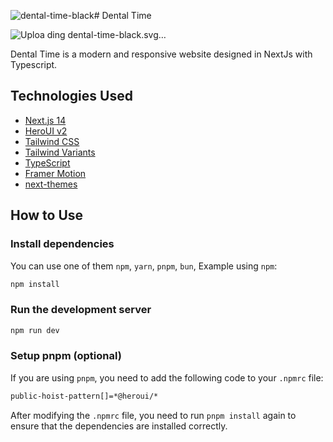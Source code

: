 ![dental-time-black](https://github.com/user-attachments/assets/c78df504-d5fb-422a-8875-2551ae34d936)# Dental Time

![Uploa<svg width="791" height="261" viewBox="0 0 791 261" fill="none" xmlns="http://www.w3.org/2000/svg">
<g clip-path="url(#paint0_angular_31_68_clip_path)" data-figma-skip-parse="true"><g transform="matrix(0.00277999 0.00336452 -0.0273697 0.0226146 179.245 91.7822)"><foreignObject x="-1229.12" y="-1229.12" width="2458.25" height="2458.25"><div xmlns="http://www.w3.org/1999/xhtml" style="background:conic-gradient(from 90deg,rgba(99, 99, 98, 1) 0deg,rgba(147, 147, 146, 1) 46.8deg,rgba(62, 61, 60, 0.95) 162deg,rgba(0, 0, 0, 1) 262.8deg,rgba(99, 99, 98, 1) 360deg);height:100%;width:100%;opacity:1"></div></foreignObject></g></g><path d="M206.614 69.1676L167.967 106.003L163.152 100.176L206.614 69.1676Z" data-figma-gradient-fill="{&#34;type&#34;:&#34;GRADIENT_ANGULAR&#34;,&#34;stops&#34;:[{&#34;color&#34;:{&#34;r&#34;:0.57647061347961426,&#34;g&#34;:0.57647061347961426,&#34;b&#34;:0.57254904508590698,&#34;a&#34;:1.0},&#34;position&#34;:0.12999999523162842},{&#34;color&#34;:{&#34;r&#34;:0.24313725531101227,&#34;g&#34;:0.23921568691730499,&#34;b&#34;:0.23529411852359772,&#34;a&#34;:0.94999998807907104},&#34;position&#34;:0.44999998807907104},{&#34;color&#34;:{&#34;r&#34;:0.0,&#34;g&#34;:0.0,&#34;b&#34;:0.0,&#34;a&#34;:1.0},&#34;position&#34;:0.73000001907348633}],&#34;stopsVar&#34;:[{&#34;color&#34;:{&#34;r&#34;:0.57647061347961426,&#34;g&#34;:0.57647061347961426,&#34;b&#34;:0.57254904508590698,&#34;a&#34;:1.0},&#34;position&#34;:0.12999999523162842},{&#34;color&#34;:{&#34;r&#34;:0.24313725531101227,&#34;g&#34;:0.23921568691730499,&#34;b&#34;:0.23529411852359772,&#34;a&#34;:0.94999998807907104},&#34;position&#34;:0.44999998807907104},{&#34;color&#34;:{&#34;r&#34;:0.0,&#34;g&#34;:0.0,&#34;b&#34;:0.0,&#34;a&#34;:1.0},&#34;position&#34;:0.73000001907348633}],&#34;transform&#34;:{&#34;m00&#34;:5.5599770545959473,&#34;m01&#34;:-54.739341735839844,&#34;m02&#34;:203.834472656250,&#34;m10&#34;:6.7290401458740234,&#34;m11&#34;:45.229255676269531,&#34;m12&#34;:65.80310058593750},&#34;opacity&#34;:1.0,&#34;blendMode&#34;:&#34;NORMAL&#34;,&#34;visible&#34;:true}"/>
<g clip-path="url(#paint1_angular_31_68_clip_path)" data-figma-skip-parse="true"><g transform="matrix(0.00352003 -0.00398336 0.0410515 0.0362766 140.287 88.2183)"><foreignObject x="-1188.12" y="-1188.12" width="2376.24" height="2376.24"><div xmlns="http://www.w3.org/1999/xhtml" style="background:conic-gradient(from 90deg,rgba(96, 96, 96, 1) 0deg,rgba(147, 147, 146, 1) 46.8deg,rgba(61, 60, 59, 0.95) 162deg,rgba(0, 0, 0, 1) 270deg,rgba(96, 96, 96, 1) 360deg);height:100%;width:100%;opacity:1"></div></foreignObject></g></g><path d="M99.2354 51.9418L163.861 102.907L157.764 109.806L99.2354 51.9418Z" data-figma-gradient-fill="{&#34;type&#34;:&#34;GRADIENT_ANGULAR&#34;,&#34;stops&#34;:[{&#34;color&#34;:{&#34;r&#34;:0.57647061347961426,&#34;g&#34;:0.57647061347961426,&#34;b&#34;:0.57254904508590698,&#34;a&#34;:1.0},&#34;position&#34;:0.12999999523162842},{&#34;color&#34;:{&#34;r&#34;:0.24166665971279144,&#34;g&#34;:0.23887820541858673,&#34;b&#34;:0.23361110687255859,&#34;a&#34;:0.94999998807907104},&#34;position&#34;:0.44999998807907104},{&#34;color&#34;:{&#34;r&#34;:0.0,&#34;g&#34;:0.0,&#34;b&#34;:0.0,&#34;a&#34;:1.0},&#34;position&#34;:0.750}],&#34;stopsVar&#34;:[{&#34;color&#34;:{&#34;r&#34;:0.57647061347961426,&#34;g&#34;:0.57647061347961426,&#34;b&#34;:0.57254904508590698,&#34;a&#34;:1.0},&#34;position&#34;:0.12999999523162842},{&#34;color&#34;:{&#34;r&#34;:0.24166665971279144,&#34;g&#34;:0.23887820541858673,&#34;b&#34;:0.23361110687255859,&#34;a&#34;:0.94999998807907104},&#34;position&#34;:0.44999998807907104},{&#34;color&#34;:{&#34;r&#34;:0.0,&#34;g&#34;:0.0,&#34;b&#34;:0.0,&#34;a&#34;:1.0},&#34;position&#34;:0.750}],&#34;transform&#34;:{&#34;m00&#34;:7.0400614738464355,&#34;m01&#34;:82.103057861328125,&#34;m02&#34;:95.715332031250,&#34;m10&#34;:-7.9667181968688965,&#34;m11&#34;:72.553161621093750,&#34;m12&#34;:55.925109863281250},&#34;opacity&#34;:1.0,&#34;blendMode&#34;:&#34;NORMAL&#34;,&#34;visible&#34;:true}"/>
<g clip-path="url(#paint2_diamond_31_68_clip_path)" data-figma-skip-parse="true"><g transform="matrix(0 0.007 -0.007 0 161 105)"><rect x="0" y="0" width="1142.86" height="1142.86" fill="url(#paint2_diamond_31_68)" opacity="1" shape-rendering="crispEdges"/><rect x="0" y="0" width="1142.86" height="1142.86" transform="scale(1 -1)" fill="url(#paint2_diamond_31_68)" opacity="1" shape-rendering="crispEdges"/><rect x="0" y="0" width="1142.86" height="1142.86" transform="scale(-1 1)" fill="url(#paint2_diamond_31_68)" opacity="1" shape-rendering="crispEdges"/><rect x="0" y="0" width="1142.86" height="1142.86" transform="scale(-1)" fill="url(#paint2_diamond_31_68)" opacity="1" shape-rendering="crispEdges"/></g></g><circle cx="161" cy="105" r="7" data-figma-gradient-fill="{&#34;type&#34;:&#34;GRADIENT_DIAMOND&#34;,&#34;stops&#34;:[{&#34;color&#34;:{&#34;r&#34;:1.0,&#34;g&#34;:1.0,&#34;b&#34;:1.0,&#34;a&#34;:1.0},&#34;position&#34;:0.16500000655651093},{&#34;color&#34;:{&#34;r&#34;:0.69166666269302368,&#34;g&#34;:0.69166666269302368,&#34;b&#34;:0.69166666269302368,&#34;a&#34;:1.0},&#34;position&#34;:0.50},{&#34;color&#34;:{&#34;r&#34;:0.0,&#34;g&#34;:0.0,&#34;b&#34;:0.0,&#34;a&#34;:1.0},&#34;position&#34;:0.84500002861022949}],&#34;stopsVar&#34;:[{&#34;color&#34;:{&#34;r&#34;:1.0,&#34;g&#34;:1.0,&#34;b&#34;:1.0,&#34;a&#34;:1.0},&#34;position&#34;:0.16500000655651093},{&#34;color&#34;:{&#34;r&#34;:0.69166666269302368,&#34;g&#34;:0.69166666269302368,&#34;b&#34;:0.69166666269302368,&#34;a&#34;:1.0},&#34;position&#34;:0.50},{&#34;color&#34;:{&#34;r&#34;:0.0,&#34;g&#34;:0.0,&#34;b&#34;:0.0,&#34;a&#34;:1.0},&#34;position&#34;:0.84500002861022949}],&#34;transform&#34;:{&#34;m00&#34;:8.5725282327939710e-16,&#34;m01&#34;:-14.0,&#34;m02&#34;:168.0,&#34;m10&#34;:14.0,&#34;m11&#34;:8.5725282327939710e-16,&#34;m12&#34;:98.0},&#34;opacity&#34;:1.0,&#34;blendMode&#34;:&#34;NORMAL&#34;,&#34;visible&#34;:true}"/>
<mask id="mask0_31_68" style="mask-type:alpha" maskUnits="userSpaceOnUse" x="318" y="43" width="405" height="182">
<path d="M318.259 105V101.398H319.373C320.688 101.398 321.86 101.256 322.889 100.97C323.975 100.684 324.833 100.112 325.462 99.2547C326.09 98.3401 326.405 96.9967 326.405 95.2245V53.207C326.405 51.492 326.062 50.2343 325.376 49.434C324.747 48.5765 323.889 48.0334 322.803 47.8047C321.774 47.5189 320.631 47.376 319.373 47.376H318.259V43.7745H344.498C350.386 43.7745 355.417 44.975 359.59 47.376C363.763 49.7198 366.936 53.1784 369.108 57.7518C371.338 62.2679 372.453 67.7845 372.453 74.3015C372.453 80.5327 371.395 85.9635 369.28 90.594C367.222 95.1673 364.135 98.7117 360.019 101.227C355.903 103.742 350.729 105 344.498 105H318.259ZM342.526 100.627C347.099 100.627 350.872 99.6263 353.845 97.6255C356.875 95.5675 359.133 92.5948 360.619 88.7075C362.163 84.763 362.934 79.961 362.934 74.3015C362.934 68.642 362.163 63.8686 360.619 59.9812C359.133 56.0939 356.875 53.1498 353.845 51.149C350.872 49.091 347.128 48.062 342.612 48.062H335.066V100.627H342.526ZM394.281 105V101.398H395.396C396.654 101.398 397.797 101.284 398.826 101.055C399.912 100.77 400.77 100.227 401.398 99.4262C402.084 98.5687 402.427 97.3111 402.427 95.6532V53.55C402.427 51.7207 402.113 50.3772 401.484 49.5197C400.855 48.6622 399.998 48.0906 398.912 47.8047C397.883 47.5189 396.711 47.376 395.396 47.376H394.281V43.7745H437.499L437.928 58.7807H433.469L433.04 55.0935C432.926 53.8358 432.583 52.6925 432.011 51.6635C431.497 50.5773 430.696 49.7198 429.61 49.091C428.581 48.405 427.209 48.062 425.494 48.062H411.088V70.8715H431.754V75.0732H411.088V100.712H427.638C429.467 100.712 430.925 100.398 432.011 99.7692C433.155 99.0832 434.012 98.2257 434.584 97.1967C435.213 96.1106 435.613 94.9387 435.784 93.681L436.384 89.9937H440.843L440.243 105H394.281ZM461.428 105V101.398H462.542C463.857 101.398 465.029 101.256 466.058 100.97C467.144 100.684 468.002 100.112 468.631 99.2547C469.259 98.3401 469.574 96.9967 469.574 95.2245V53.207C469.574 51.492 469.231 50.2343 468.545 49.434C467.916 48.5765 467.058 48.0334 465.972 47.8047C464.943 47.5189 463.8 47.376 462.542 47.376H461.428V43.7745H477.12L507.818 91.1942V53.207C507.818 51.492 507.475 50.2343 506.789 49.434C506.16 48.5765 505.303 48.0334 504.217 47.8047C503.188 47.5189 502.044 47.376 500.787 47.376H499.672V43.7745H521.195V47.376H520.081C518.823 47.376 517.651 47.5189 516.565 47.8047C515.479 48.0906 514.621 48.6622 513.992 49.5197C513.363 50.3772 513.049 51.7207 513.049 53.55V105H506.961L474.805 55.608V95.2245C474.805 96.9967 475.119 98.3401 475.748 99.2547C476.377 100.112 477.234 100.684 478.32 100.97C479.406 101.256 480.578 101.398 481.836 101.398H482.951V105H461.428ZM550.153 105V101.398H552.125C553.383 101.398 554.526 101.284 555.555 101.055C556.641 100.77 557.499 100.227 558.127 99.4262C558.813 98.5687 559.156 97.3111 559.156 95.6532V48.062H550.924C549.267 48.062 547.952 48.405 546.98 49.091C546.008 49.7198 545.293 50.5773 544.836 51.6635C544.379 52.6925 544.064 53.8358 543.893 55.0935L543.464 58.7807H539.005L539.434 43.7745H587.711L588.14 58.7807H583.681L583.252 55.0935C583.138 53.8358 582.823 52.6925 582.309 51.6635C581.852 50.5773 581.137 49.7198 580.165 49.091C579.193 48.405 577.85 48.062 576.135 48.062H567.817V95.2245C567.817 96.9967 568.132 98.3401 568.76 99.2547C569.389 100.112 570.247 100.684 571.333 100.97C572.419 101.256 573.591 101.398 574.849 101.398H576.821V105H550.153ZM598.491 105V101.398H600.12C601.263 101.398 602.178 101.227 602.864 100.884C603.55 100.541 604.179 99.8836 604.751 98.9117C605.322 97.9399 605.951 96.5393 606.637 94.71L625.674 43.7745H632.362L651.742 96.8537C652.199 98.0542 652.685 98.9975 653.199 99.6835C653.714 100.312 654.343 100.77 655.086 101.055C655.829 101.284 656.744 101.398 657.83 101.398H658.945V105H635.363V101.398H637.336C639.051 101.398 640.337 101.084 641.194 100.455C642.052 99.7692 642.481 98.7117 642.481 97.2825C642.481 96.9395 642.452 96.6251 642.395 96.3392C642.338 95.9962 642.252 95.6532 642.138 95.3102C642.08 94.9101 641.966 94.5099 641.795 94.1097L638.365 84.5057H615.812L612.554 93.5095C612.382 93.9668 612.239 94.4242 612.125 94.8815C612.011 95.3388 611.925 95.7676 611.868 96.1677C611.811 96.5107 611.782 96.8537 611.782 97.1967C611.782 98.6259 612.239 99.6835 613.154 100.369C614.126 101.055 615.555 101.398 617.442 101.398H619.414V105H598.491ZM617.442 80.2182H636.821L631.505 65.212C630.933 63.497 630.361 61.8677 629.79 60.3242C629.275 58.7807 628.789 57.2944 628.332 55.8652C627.932 54.4361 627.56 53.0355 627.217 51.6635C626.988 52.6925 626.731 53.6929 626.445 54.6647C626.217 55.6366 625.931 56.637 625.588 57.666C625.302 58.6378 624.959 59.6954 624.559 60.8387C624.216 61.9249 623.787 63.1254 623.273 64.4402L617.442 80.2182ZM675.93 105V101.398H677.045C678.359 101.398 679.531 101.256 680.56 100.97C681.646 100.684 682.504 100.112 683.133 99.2547C683.762 98.3401 684.076 96.9967 684.076 95.2245V53.55C684.076 51.7207 683.762 50.3772 683.133 49.5197C682.504 48.6622 681.646 48.0906 680.56 47.8047C679.531 47.5189 678.359 47.376 677.045 47.376H675.93V43.7745H700.883V47.376H699.768C698.511 47.376 697.339 47.5189 696.253 47.8047C695.224 48.0334 694.366 48.5765 693.68 49.434C693.051 50.2343 692.737 51.492 692.737 53.207V100.712H709.63C711.345 100.712 712.717 100.341 713.746 99.5977C714.832 98.7974 715.632 97.797 716.147 96.5965C716.661 95.396 717.004 94.1955 717.176 92.995L718.033 86.5637H722.492L721.892 105H675.93Z" fill="black"/>
<path d="M389.278 224.355V220.753H391.25C392.508 220.753 393.651 220.639 394.68 220.41C395.766 220.124 396.624 219.581 397.253 218.781C397.939 217.923 398.282 216.666 398.282 215.008V167.417H390.05C388.392 167.417 387.077 167.76 386.105 168.446C385.133 169.075 384.419 169.932 383.962 171.018C383.504 172.047 383.19 173.191 383.018 174.448L382.59 178.135H378.131L378.559 163.129H426.837L427.265 178.135H422.806L422.378 174.448C422.263 173.191 421.949 172.047 421.434 171.018C420.977 169.932 420.262 169.075 419.291 168.446C418.319 167.76 416.975 167.417 415.26 167.417H406.943V214.579C406.943 216.351 407.257 217.695 407.886 218.609C408.515 219.467 409.372 220.039 410.458 220.324C411.544 220.61 412.716 220.753 413.974 220.753H415.946V224.355H389.278ZM445.983 224.355V220.753H447.098C448.412 220.753 449.584 220.61 450.613 220.324C451.7 220.039 452.557 219.467 453.186 218.609C453.815 217.695 454.129 216.351 454.129 214.579V172.905C454.129 171.075 453.815 169.732 453.186 168.874C452.557 168.017 451.7 167.445 450.613 167.159C449.584 166.874 448.412 166.731 447.098 166.731H445.983V163.129H470.936V166.731H469.821C468.564 166.731 467.392 166.874 466.306 167.159C465.219 167.445 464.362 168.017 463.733 168.874C463.104 169.732 462.79 171.075 462.79 172.905V214.579C462.79 216.351 463.104 217.695 463.733 218.609C464.362 219.467 465.219 220.039 466.306 220.324C467.392 220.61 468.564 220.753 469.821 220.753H470.936V224.355H445.983ZM491.189 224.355V220.753H492.304C493.562 220.753 494.705 220.639 495.734 220.41C496.82 220.124 497.678 219.581 498.306 218.781C498.992 217.923 499.335 216.666 499.335 215.008V172.562C499.335 170.847 498.992 169.589 498.306 168.789C497.678 167.931 496.82 167.388 495.734 167.159C494.705 166.874 493.562 166.731 492.304 166.731H491.189V163.129H510.74L528.49 212.178L546.069 163.129H565.106V166.731H563.991C562.733 166.731 561.561 166.874 560.475 167.159C559.389 167.445 558.532 168.017 557.903 168.874C557.274 169.732 556.959 171.075 556.959 172.905V214.579C556.959 216.351 557.274 217.695 557.903 218.609C558.532 219.467 559.389 220.039 560.475 220.324C561.561 220.61 562.733 220.753 563.991 220.753H565.106V224.355H542.296V220.753H542.553C543.811 220.753 544.869 220.639 545.726 220.41C546.641 220.124 547.355 219.61 547.87 218.867C548.384 218.066 548.67 216.894 548.727 215.351V169.56L529.091 224.355H524.46L504.566 169.732V214.579C504.566 216.351 504.795 217.695 505.252 218.609C505.767 219.467 506.481 220.039 507.396 220.324C508.368 220.61 509.483 220.753 510.74 220.753H510.997V224.355H491.189ZM585.384 224.355V220.753H586.498C587.756 220.753 588.899 220.639 589.928 220.41C591.015 220.124 591.872 219.581 592.501 218.781C593.187 217.923 593.53 216.666 593.53 215.008V172.905C593.53 171.075 593.215 169.732 592.587 168.874C591.958 168.017 591.1 167.445 590.014 167.159C588.985 166.874 587.813 166.731 586.498 166.731H585.384V163.129H628.602L629.03 178.135H624.571L624.143 174.448C624.028 173.191 623.685 172.047 623.114 171.018C622.599 169.932 621.799 169.075 620.713 168.446C619.684 167.76 618.312 167.417 616.597 167.417H602.191V190.226H622.856V194.428H602.191V220.067H618.74C620.57 220.067 622.027 219.753 623.114 219.124C624.257 218.438 625.114 217.58 625.686 216.551C626.315 215.465 626.715 214.293 626.887 213.036L627.487 209.348H631.946L631.346 224.355H585.384Z" fill="black"/>
<path d="M353.834 129.167L360.668 133.833H646.332L653.166 128L660 133.833V136.167L653.166 142L646.332 136.167H360.668L353.834 140.833L347 136.167V133.833L353.834 129.167Z" fill="black"/>
<path d="M360.668 133.833L353.834 129.167L347 133.833V136.167L353.834 140.833L360.668 136.167M360.668 133.833H646.332M360.668 133.833V136.167M360.668 136.167H646.332M646.332 136.167L653.166 142L660 136.167V133.833L653.166 128L646.332 133.833M646.332 136.167V133.833" stroke="black" stroke-opacity="0.01" stroke-width="1.15878"/>
</mask>
<g mask="url(#mask0_31_68)">
<g clip-path="url(#paint3_angular_31_68_clip_path)" data-figma-skip-parse="true"><g transform="matrix(0 0.115 -0.2085 0 517.5 133)"><foreignObject x="-1008.7" y="-1008.7" width="2017.39" height="2017.39"><div xmlns="http://www.w3.org/1999/xhtml" style="background:conic-gradient(from 90deg,rgba(26, 26, 25, 0.9985) 0deg,rgba(0, 0, 0, 1) 12.6deg,rgba(106, 106, 106, 1) 100.8deg,rgba(44, 44, 44, 1) 165.6deg,rgba(27, 27, 27, 0.92) 217.8deg,rgba(172, 171, 167, 0.99) 289.8deg,rgba(26, 26, 25, 0.9985) 360deg);height:100%;width:100%;opacity:1"></div></foreignObject></g></g><rect x="309" y="18" width="417" height="230" data-figma-gradient-fill="{&#34;type&#34;:&#34;GRADIENT_ANGULAR&#34;,&#34;stops&#34;:[{&#34;color&#34;:{&#34;r&#34;:0.0,&#34;g&#34;:0.0,&#34;b&#34;:0.0,&#34;a&#34;:1.0},&#34;position&#34;:0.035000000149011612},{&#34;color&#34;:{&#34;r&#34;:0.41666665673255920,&#34;g&#34;:0.41666665673255920,&#34;b&#34;:0.41666665673255920,&#34;a&#34;:1.0},&#34;position&#34;:0.28000000119209290},{&#34;color&#34;:{&#34;r&#34;:0.17499999701976776,&#34;g&#34;:0.17499999701976776,&#34;b&#34;:0.17499999701976776,&#34;a&#34;:1.0},&#34;position&#34;:0.46000000834465027},{&#34;color&#34;:{&#34;r&#34;:0.10833333432674408,&#34;g&#34;:0.10833333432674408,&#34;b&#34;:0.10833333432674408,&#34;a&#34;:0.92000001668930054},&#34;position&#34;:0.60500001907348633},{&#34;color&#34;:{&#34;r&#34;:0.67500001192092896,&#34;g&#34;:0.67375844717025757,&#34;b&#34;:0.65531247854232788,&#34;a&#34;:0.99000000953674316},&#34;position&#34;:0.80500000715255737}],&#34;stopsVar&#34;:[{&#34;color&#34;:{&#34;r&#34;:0.0,&#34;g&#34;:0.0,&#34;b&#34;:0.0,&#34;a&#34;:1.0},&#34;position&#34;:0.035000000149011612},{&#34;color&#34;:{&#34;r&#34;:0.41666665673255920,&#34;g&#34;:0.41666665673255920,&#34;b&#34;:0.41666665673255920,&#34;a&#34;:1.0},&#34;position&#34;:0.28000000119209290},{&#34;color&#34;:{&#34;r&#34;:0.17499999701976776,&#34;g&#34;:0.17499999701976776,&#34;b&#34;:0.17499999701976776,&#34;a&#34;:1.0},&#34;position&#34;:0.46000000834465027},{&#34;color&#34;:{&#34;r&#34;:0.10833333432674408,&#34;g&#34;:0.10833333432674408,&#34;b&#34;:0.10833333432674408,&#34;a&#34;:0.92000001668930054},&#34;position&#34;:0.60500001907348633},{&#34;color&#34;:{&#34;r&#34;:0.67500001192092896,&#34;g&#34;:0.67375844717025757,&#34;b&#34;:0.65531247854232788,&#34;a&#34;:0.99000000953674316},&#34;position&#34;:0.80500000715255737}],&#34;transform&#34;:{&#34;m00&#34;:2.5508949472044865e-14,&#34;m01&#34;:-417.0,&#34;m02&#34;:726.0,&#34;m10&#34;:230.0,&#34;m11&#34;:1.4038227706485683e-14,&#34;m12&#34;:18.0},&#34;opacity&#34;:1.0,&#34;blendMode&#34;:&#34;NORMAL&#34;,&#34;visible&#34;:true}"/>
</g>
<path d="M122.158 22.9715C152.158 37.4715 134.5 45.5 172 46C165 47 152.842 53.5 138.5 44C113.365 20.561 91.5 21.5 80.5 44C69.5 66.5 74 90 85.5 102.5C97 115 110.245 126.972 109.658 128.472C109.071 129.972 113.218 228.552 133.658 236.972C139.948 228.606 139.232 205.943 140.658 176.972C142.158 156.472 154.684 142.854 171.658 141.972C149.511 149.385 142.395 159.361 143.658 192.472C143.658 230.472 142.251 241.577 133.658 243.472C103.158 238.472 87.4797 186.696 96.158 126.972C87.158 116.472 69.658 102.472 65.1581 79.9715C60.6581 57.4715 70.5806 38.9715 72.6581 35.4715C74.7355 31.9715 92.158 8.47153 122.158 22.9715Z" fill="url(#paint4_linear_31_68)"/>
<path d="M172 46C134.5 45.5 152.158 37.4715 122.158 22.9715C92.158 8.47153 74.7355 31.9715 72.6581 35.4715C70.5806 38.9715 60.6581 57.4715 65.1581 79.9715C69.658 102.472 87.158 116.472 96.158 126.972C87.4797 186.696 103.158 238.472 133.658 243.472C142.251 241.577 143.658 230.472 143.658 192.472C142.395 159.361 149.511 149.385 171.658 141.972C154.684 142.854 142.158 156.472 140.658 176.972C139.232 205.943 139.948 228.606 133.658 236.972C113.218 228.552 109.071 129.972 109.658 128.472C110.245 126.972 97 115 85.5 102.5C74 90 69.5 66.5 80.5 44C91.5 21.5 113.365 20.561 138.5 44C152.842 53.5 165 47 172 46ZM172 46C179 45 176 51.5 172 46Z" stroke="black" stroke-opacity="0.01"/>
<path d="M224.658 14.9715C205.158 7.47147 180.17 22.1726 165.158 45.4715C201.762 15.1375 221.038 11.4781 238.158 38.9715C243.27 53.2358 247.151 60.8772 235.658 80.9715C221.196 98.6682 213.111 101.886 215 126C216.17 139.89 220.528 138.535 218 169.5C212.5 215 201.19 232.966 187.658 237.472C186.551 232.52 186.838 225.535 187.158 213.972C187.953 181.427 187.278 167.545 181.658 159.972C175.202 151.969 170.729 150.004 161.158 150.972C166.77 151.744 169.938 152.104 174.658 155.972C178.289 158.778 186.882 164.48 183.158 204.972C179.51 234.898 180.312 243.746 187.158 244.472C202.233 244.717 210.657 231.312 225.658 196.472C233.872 170.487 234.221 156.725 230.658 132.972C228.151 114.096 233.598 105.22 245.658 89.9715C252.592 78.9346 254.403 73.7184 254.658 66.9715C254.855 42.1961 244.158 22.4715 224.658 14.9715Z" fill="url(#paint5_linear_31_68)"/>
<defs>
<clipPath id="paint0_angular_31_68_clip_path"><path d="M206.614 69.1676L167.967 106.003L163.152 100.176L206.614 69.1676Z"/></clipPath><clipPath id="paint1_angular_31_68_clip_path"><path d="M99.2354 51.9418L163.861 102.907L157.764 109.806L99.2354 51.9418Z"/></clipPath><clipPath id="paint2_diamond_31_68_clip_path"><circle cx="161" cy="105" r="7"/></clipPath><clipPath id="paint3_angular_31_68_clip_path"><rect x="309" y="18" width="417" height="230"/></clipPath><linearGradient id="paint2_diamond_31_68" x1="0" y1="0" x2="500" y2="500" gradientUnits="userSpaceOnUse">
<stop offset="0.165" stop-color="white"/>
<stop offset="0.5" stop-color="#B0B0B0"/>
<stop offset="0.845"/>
</linearGradient>
<linearGradient id="paint4_linear_31_68" x1="122.329" y1="18.2912" x2="122.329" y2="243.472" gradientUnits="userSpaceOnUse">
<stop/>
<stop offset="0.28" stop-color="#6A6A6A"/>
<stop offset="0.5" stop-color="#2D2D2D"/>
<stop offset="0.75" stop-color="#1C1C1C"/>
<stop offset="1" stop-color="#ACACA7"/>
</linearGradient>
<linearGradient id="paint5_linear_31_68" x1="208.158" y1="13" x2="208.158" y2="244.475" gradientUnits="userSpaceOnUse">
<stop/>
<stop offset="0.28" stop-color="#6A6A6A"/>
<stop offset="0.5" stop-color="#2D2D2D"/>
<stop offset="0.75" stop-color="#1C1C1C"/>
<stop offset="1" stop-color="#ACACA7"/>
</linearGradient>
</defs>
</svg>
ding dental-time-black.svg…]()


Dental Time is a modern and responsive website designed in NextJs with Typescript.


## Technologies Used

- [Next.js 14](https://nextjs.org/docs/getting-started)
- [HeroUI v2](https://heroui.com/)
- [Tailwind CSS](https://tailwindcss.com/)
- [Tailwind Variants](https://tailwind-variants.org)
- [TypeScript](https://www.typescriptlang.org/)
- [Framer Motion](https://www.framer.com/motion/)
- [next-themes](https://github.com/pacocoursey/next-themes)

## How to Use
### Install dependencies

You can use one of them `npm`, `yarn`, `pnpm`, `bun`, Example using `npm`:

```bash
npm install
```

### Run the development server

```bash
npm run dev
```

### Setup pnpm (optional)

If you are using `pnpm`, you need to add the following code to your `.npmrc` file:

```bash
public-hoist-pattern[]=*@heroui/*
```

After modifying the `.npmrc` file, you need to run `pnpm install` again to ensure that the dependencies are installed correctly.

